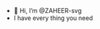 - 👋 Hi, I’m @ZAHEER-svg
- I have every thing you need 

<!---
ZAHEER-svg/ZAHEER-svg is a ✨ special ✨ repository because its `README.md` (this file) appears on your GitHub profile.
You can click the Preview link to take a look at your changes.
--->
